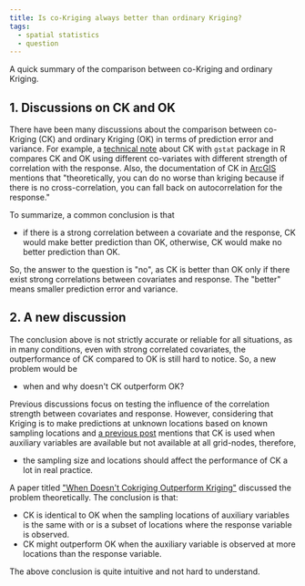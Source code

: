 ```yaml
---
title: Is co-Kriging always better than ordinary Kriging?
tags:
  - spatial statistics
  - question
---
```

A quick summary of the comparison between co-Kriging and ordinary Kriging.

<!--more-->

## 1. Discussions on CK and OK

There have been many discussions about the comparison between co-Kriging (CK) and
ordinary Kriging (OK) in terms of prediction error and variance. For example, a
[technical note](http://www.css.cornell.edu/faculty/dgr2/teach/R/R_ck.pdf)
about CK with ``gstat`` package in R compares CK and OK using different co-variates with different strength of correlation with the response.
Also, the documentation of CK in [ArcGIS](http://desktop.arcgis.com/en/arcmap/latest/extensions/geostatistical-analyst/understanding-cokriging.htm)
mentions that "theoretically, you can do no worse than kriging because if there is no cross-correlation,
you can fall back on autocorrelation for the response."

To summarize, a common conclusion is that
* if there is a strong correlation between
a covariate and the response, CK would make better prediction than OK, otherwise,
CK would make no better prediction than OK.

So, the answer to the question is "no", as CK is better than OK only if there exist strong correlations between covariates and response.
The "better" means smaller prediction error and variance.

## 2. A new discussion
The conclusion above is not strictly accurate or reliable for all situations, as in many conditions, even with strong correlated covariates, the outperformance of CK compared to OK is still hard to notice. So, a new problem would be
* when and why doesn't CK outperform OK?

Previous discussions focus on testing the influence of the correlation strength between covariates and response.
However, considering that Kriging is to make predictions at unknown locations based on known sampling locations and
[a previous post](https://jay15summer.github.io/2017/04/14/kriging-difference.htmlCK) mentions that CK is used when
auxiliary variables are available but not available at all grid-nodes, therefore,
* the sampling size and locations should affect the performance of CK a lot in real practice.

A paper titled ["When Doesn't Cokriging Outperform Kriging"](https://arxiv.org/pdf/1507.08403.pdf) discussed the problem theoretically.
The conclusion is that:
* CK is identical to OK when the sampling locations of auxiliary variables is the same with or is a subset of locations where the
response variable is observed.
* CK might outperform OK when the auxiliary variable is observed at more locations than the response variable.

The above conclusion is quite intuitive and not hard to understand.  
